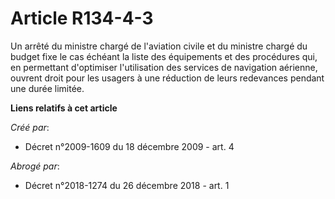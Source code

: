 # Article R134-4-3

Un arrêté du ministre chargé de l'aviation civile et du ministre chargé du budget fixe le cas échéant la liste des
équipements et des procédures qui, en permettant d'optimiser l'utilisation des services de navigation aérienne, ouvrent droit
pour les usagers à une réduction de leurs redevances pendant une durée limitée.

**Liens relatifs à cet article**

_Créé par_:

  - Décret n°2009-1609 du 18 décembre 2009 - art. 4

_Abrogé par_:

  - Décret n°2018-1274 du 26 décembre 2018 - art. 1
